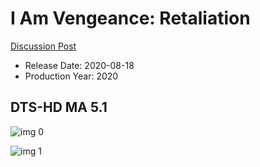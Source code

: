 # I Am Vengeance: Retaliation

[Discussion Post](https://www.avsforum.com/threads/bass-eq-for-filtered-movies.2995212/post-60032963)

* Release Date: 2020-08-18
* Production Year: 2020

## DTS-HD MA 5.1

![img 0](https://i.imgur.com/7e49P1w.jpg)

![img 1](https://i.imgur.com/5Qessxm.png)


